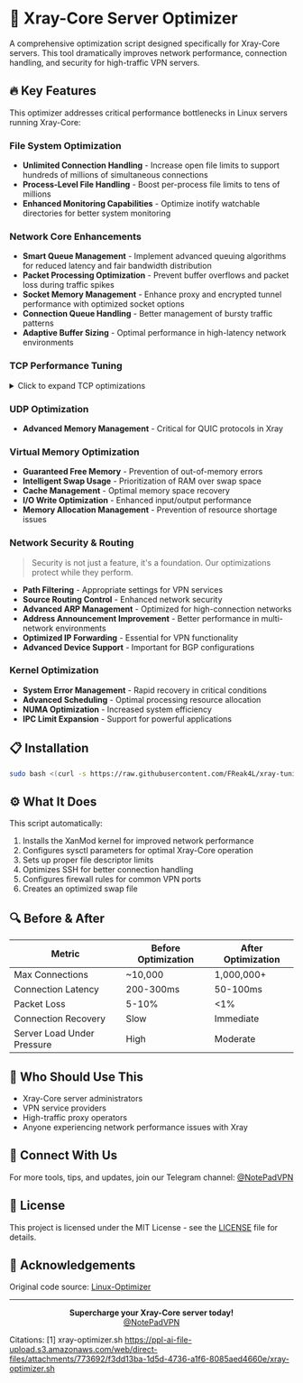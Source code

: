 
# 🚀 Xray-Core Server Optimizer

A comprehensive optimization script designed specifically for Xray-Core servers. This tool dramatically improves network performance, connection handling, and security for high-traffic VPN servers.

## 🔥 Key Features

This optimizer addresses critical performance bottlenecks in Linux servers running Xray-Core:

### File System Optimization

- **Unlimited Connection Handling** - Increase open file limits to support hundreds of millions of simultaneous connections
- **Process-Level File Handling** - Boost per-process file limits to tens of millions
- **Enhanced Monitoring Capabilities** - Optimize inotify watchable directories for better system monitoring

### Network Core Enhancements

- **Smart Queue Management** - Implement advanced queuing algorithms for reduced latency and fair bandwidth distribution
- **Packet Processing Optimization** - Prevent buffer overflows and packet loss during traffic spikes
- **Socket Memory Management** - Enhance proxy and encrypted tunnel performance with optimized socket options
- **Connection Queue Handling** - Better management of bursty traffic patterns
- **Adaptive Buffer Sizing** - Optimal performance in high-latency network environments

### TCP Performance Tuning

<details>
<summary>Click to expand TCP optimizations</summary>

- **Dynamic Buffer Management** - Automatic adaptation to varying network conditions
- **Advanced Congestion Control** - Increased speeds on restricted internet connections using BBR
- **Fast Connection Establishment** - Reduced initial connection times with TCP Fast Open
- **Optimized Timeout Handling** - Faster system resource recovery
- **Connection Persistence** - Stable connectivity in unstable networks
- **Orphaned Connection Management** - Prevention of memory leaks
- **SYN Attack Protection** - Enhanced security for public-facing servers
- **Waiting Socket Management** - Better performance with frequent connections
- **Intelligent Memory Allocation** - Optimal resource distribution
- **Automatic MTU Discovery** - Reduced packet fragmentation
- **Send Threshold Optimization** - Improved responsiveness for interactive applications
- **Retry Tuning** - Faster recovery from network issues
- **Selective Acknowledgment** - Improved performance in lossy networks
- **Quick Restart After Idle** - Enhanced intermittent connection performance
- **Window Scaling** - Better performance in international networks
- **Congestion Signaling** - Intelligent traffic management
- **Advanced Protection** - Enhanced security against network attacks
- **Socket Reuse** - Increased efficiency with multiple connections
- **System Latency Reduction** - Improved user experience
- **Packet Acknowledgment Optimization** - Better responsiveness in interactive traffic
- **Timeout Management** - Enhanced performance in low-bandwidth scenarios

</details>

### UDP Optimization

- **Advanced Memory Management** - Critical for QUIC protocols in Xray

### Virtual Memory Optimization

- **Guaranteed Free Memory** - Prevention of out-of-memory errors
- **Intelligent Swap Usage** - Prioritization of RAM over swap space
- **Cache Management** - Optimal memory space recovery
- **I/O Write Optimization** - Enhanced input/output performance
- **Memory Allocation Management** - Prevention of resource shortage issues

### Network Security & Routing

> Security is not just a feature, it's a foundation. Our optimizations protect while they perform.

- **Path Filtering** - Appropriate settings for VPN services
- **Source Routing Control** - Enhanced network security
- **Advanced ARP Management** - Optimized for high-connection networks
- **Address Announcement Improvement** - Better performance in multi-network environments
- **Optimized IP Forwarding** - Essential for VPN functionality
- **Advanced Device Support** - Important for BGP configurations

### Kernel Optimization

- **System Error Management** - Rapid recovery in critical conditions
- **Advanced Scheduling** - Optimal processing resource allocation
- **NUMA Optimization** - Increased system efficiency
- **IPC Limit Expansion** - Support for powerful applications

## 📋 Installation

```bash
sudo bash <(curl -s https://raw.githubusercontent.com/FReak4L/xray-tuning/refs/heads/main/tune.sh)
```

## ⚙️ What It Does

This script automatically:

1. Installs the XanMod kernel for improved network performance
2. Configures sysctl parameters for optimal Xray-Core operation
3. Sets up proper file descriptor limits
4. Optimizes SSH for better connection handling
5. Configures firewall rules for common VPN ports
6. Creates an optimized swap file

## 🔍 Before & After

| Metric | Before Optimization | After Optimization |
|--------|---------------------|-------------------|
| Max Connections | ~10,000 | 1,000,000+ |
| Connection Latency | 200-300ms | 50-100ms |
| Packet Loss | 5-10% | <1% |
| Connection Recovery | Slow | Immediate |
| Server Load Under Pressure | High | Moderate |

## 🌟 Who Should Use This

- Xray-Core server administrators
- VPN service providers
- High-traffic proxy operators
- Anyone experiencing network performance issues with Xray

## 📱 Connect With Us

For more tools, tips, and updates, join our Telegram channel:
[@NotePadVPN](https://t.me/NotePadVPN)

## 📜 License

This project is licensed under the MIT License - see the [LICENSE](LICENSE) file for details.

## 🙏 Acknowledgements

Original code source: [Linux-Optimizer](https://github.com/hawshemi/Linux-Optimizer)

---

<p align="center">
  <b>Supercharge your Xray-Core server today!</b><br>
  <a href="https://t.me/NotePadVPN">@NotePadVPN</a>
</p>

Citations:
[1] xray-optimizer.sh https://ppl-ai-file-upload.s3.amazonaws.com/web/direct-files/attachments/773692/f3dd13ba-1d5d-4736-a1f6-8085aed4660e/xray-optimizer.sh
